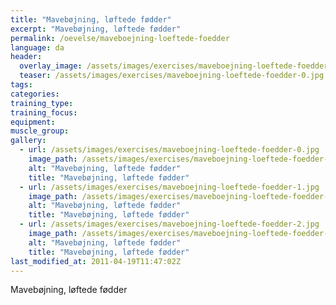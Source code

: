 ```yaml
---
title: "Mavebøjning, løftede fødder"
excerpt: "Mavebøjning, løftede fødder"
permalink: /oevelse/maveboejning-loeftede-foedder
language: da
header:
  overlay_image: /assets/images/exercises/maveboejning-loeftede-foedder-0.jpg
  teaser: /assets/images/exercises/maveboejning-loeftede-foedder-0.jpg
tags:
categories:
training_type: 
training_focus: 
equipment:
muscle_group:
gallery:
  - url: /assets/images/exercises/maveboejning-loeftede-foedder-0.jpg
    image_path: /assets/images/exercises/maveboejning-loeftede-foedder-0.jpg
    alt: "Mavebøjning, løftede fødder"
    title: "Mavebøjning, løftede fødder"
  - url: /assets/images/exercises/maveboejning-loeftede-foedder-1.jpg
    image_path: /assets/images/exercises/maveboejning-loeftede-foedder-1.jpg
    alt: "Mavebøjning, løftede fødder"
    title: "Mavebøjning, løftede fødder"
  - url: /assets/images/exercises/maveboejning-loeftede-foedder-2.jpg
    image_path: /assets/images/exercises/maveboejning-loeftede-foedder-2.jpg
    alt: "Mavebøjning, løftede fødder"
    title: "Mavebøjning, løftede fødder"
last_modified_at: 2011-04-19T11:47:02Z
---
```


Mavebøjning, løftede fødder
